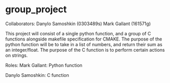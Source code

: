 # group_project
Collaborators:  Danylo Samoshkin (0303489s)
                Mark Gallant (161571g)

This project will consist of a single python function, and a group of C functions alongside makefile specification for CMAKE.
The purpose of the python function will be to take in a list of numbers, and return their sum as an integer/float.
The purpose of the C function is to perform certain actions on strings.

Roles:
Mark Gallant: Python function

Danylo Samoshkin: C function
